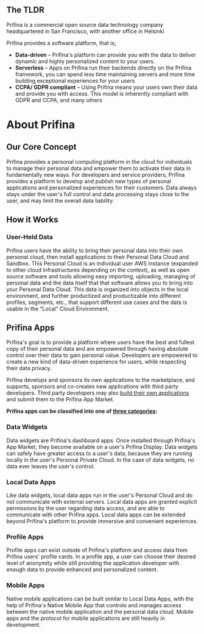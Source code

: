 ## The TLDR 

Prifina is a commercial open source data technology company headquartered in San Francisco, with another office in Helsinki

Prifina provides a software platform, that is;
- **Data-driven** – Prifina's platform can provide you with the data to deliver dynamic and highly personalized content to your users.
- **Serverless** – Apps on Prifina run their backends directly on the Prifina framework, you can spend less time maintaining servers and more time building exceptional experiences for your users  
- **CCPA/ GDPR compliant** – Using Prifina means your users own their data and provide you with access. This model is inherently compliant with GDPR and CCPA, and many others
  
# About Prifina
## Our Core Concept
Prifina provides a personal computing platform in the cloud for individuals to manage their personal data and empower them to activate their data in fundamentally new ways. For developers and service providers, Prifina provides a platform to develop and publish new types of personal applications and personalized experiences for their customers. Data always stays under the user's full control and data processing stays close to the user, and may limit the overall data liability.
## How it Works
### User-Held Data
Prifina users have the ability to bring their personal data into their own personal cloud, then install applications to their Personal Data Cloud and Sandbox. This Personal Cloud is an individual user AWS instance (expanded to other cloud infrastructures depending on the context), as well as open source software and tools allowing easy importing, uploading, managing of personal data and the data itself that that software allows you to bring into your Personal Data Cloud. This data is organized into objects in the local environment, and further productized and productizable into different profiles, segments, etc., that support different use cases and the data is usable in the “Local” Cloud Environment.

## Prifina Apps
Prifina's goal is to provide a platform where users have the best and fullest copy of their personal data and are empowered through having absolute control over their data to gain personal value. Developers are empowered to create a new kind of data-driven experience for users, while respecting their data privacy.

Prifina develops and sponsors its own applications to the marketplace, and supports, sponsors and co-creates new applications with third party developers. Third party developers may also [build their own applications](http://docs.prifina.com/quickstart/#introduction) and submit them to the Prifina App Market. 

**Prifina apps can be classified into one of [three categories](https://medium.com/prifina/build-3-types-of-data-apps-with-prifina-7db735e14590):**

### Data Widgets
Data widgets are Prifina's dashboard apps. Once installed through Prifina's App Market, they become available on a user's Prifina Display. Data widgets can safely have greater access to a user's data, because they are running locally in the user's Personal Private Cloud. In the case of data widgets, no data ever leaves the user's control.
### Local Data Apps
Like data widgets, local data apps run in the user's Personal Cloud and do not communicate with external servers. Local data apps are granted explicit permissions by the user regarding data access, and are able to communicate with other Prifina apps. Local data apps can be extended beyond Prifina's platform to provide immersive and convenient experiences.  
### Profile Apps
Profile apps can exist outside of Prifina's platform and access data from Prifina users' profile cards. In a profile app, a user can choose their desired level of anonymity while still providing the application developer with enough data to provide enhanced and personalized content.
### Mobile Apps
Native mobile applications can be built similar to Local Data Apps, with the help of Prifina's Native Mobile App that controls and manages access between the native mobile application and the personal data cloud. Mobile apps and the protocol for mobile applications are still heavily in development.


